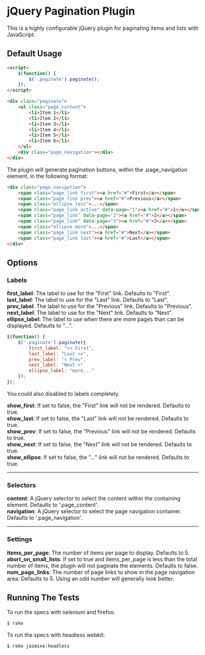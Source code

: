 # jQuery Pagination Plugin
This is a highly configurable jQuery plugin for paginating items and lists with JavaScript.

## Default Usage

```html
<script>
    $(function() {
        $('.paginate').paginate();
    });
</script>

<div class="paginate">
    <ul class="page_content">
        <li>Item 1</li>
        <li>Item 2</li>
        <li>Item 3</li>
        <li>Item 4</li>
        <li>Item 5</li>
        <li>Item 6</li>
    </ul>
    <div class="page_navigation"></div>
</div>
```

The plugin will generate pagination buttons, within the .page\_navigation element, in the following format:

```html
<div class="page_navigation">
    <span class="page_link first"><a href="#">First</a></span>
    <span class="page_link prev"><a href="#">Previous</a></span>
    <span class="ellipse less">...</span>
    <span class="page_link active" data-page="1"><a href="#">1</a></span>
    <span class="page_link" data-page="2"><a href="#">2</a></span>
    <span class="page_link" data-page="3"><a href="#">3</a></span>
    <span class="ellipse more">...</span>
    <span class="page_link next"><a href="#">Next</a></span>
    <span class="page_link last"><a href="#">Last</a></span>
</div>
```

## Options

### Labels
**first\_label**: The label to use for the "First" link. Defaults to "First".  
**last\_label**: The label to use for the "Last" link. Defaults to "Last".  
**prev\_label**: The label to use for the "Previous" link. Defaults to "Previous".  
**next\_label**: The label to use for the "Next" link. Defaults to "Next".  
**ellipse\_label**: The label to use when there are more pages than can be displayed. Defaults to "...".

```javascript
$(function() {
    $('.paginate').paginate({
        first_label: "<< First",
        last_label: "Last >>",
        prev_label: "< Prev",
        next_label: "Next >"
        ellipse_label: "more..."
    });
});
```

You could also disabled to labels completely.

**show\_first**: If set to false, the "First" link will not be rendered. Defaults to true.  
**show\_last**: If set to false, the "Last" link will not be rendered. Defaults to true.  
**show\_prev**: If set to false, the "Previous" link will not be rendered. Defaults to true.  
**show\_next**: If set to false, the "Next" link will not be rendered. Defaults to true.  
**show\_ellipse**: If set to false, the "..." link will not be rendered. Defaults to true.  

* * *
### Selectors
**content**: A jQuery selector to select the content within the containing element. Defaults to '.page\_content'.   
**navigation**: A jQuery selector to select the page navigation container. Defaults to '.page\_navigation'.
* * *
### Settings
**items\_per\_page**: The number of items per page to display. Defaults to 5.  
**abort\_on\_small\_lists**: If set to true and items\_per\_page is less than the total number of items, the plugin will not paginate the elements. Defaults to false.  
**num\_page\_links**: The number of page links to show in the page navigation area. Defaults to 5. Using an odd number will generally look better.  

## Running The Tests
To run the specs with selenium and firefox:

```bash
$ rake
```

To run the specs with headless webkit:

```bash
$ rake jasmine:headless
```
